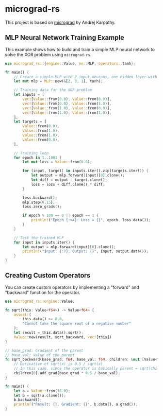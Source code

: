 # micrograd-rs

This project is based on [micrograd](https://github.com/karpathy/micrograd) by Andrej Karpathy.

## MLP Neural Network Training Example

This example shows how to build and train a simple MLP neural network to solve the XOR problem using `micrograd-rs`.

```rust
use micrograd_rs::{engine::Value, nn::MLP, operators::tanh};

fn main() {
    // Create a simple MLP with 2 input neurons, one hidden layer with 3 neurons, and 1 output neuron
    let mut mlp = MLP::new(&[2, 3, 1], tanh);

    // Training data for the XOR problem
    let inputs = [
        vec![Value::from(0.0), Value::from(0.0)],
        vec![Value::from(0.0), Value::from(1.0)],
        vec![Value::from(1.0), Value::from(0.0)],
        vec![Value::from(1.0), Value::from(1.0)],
    ];
    let targets = [
        Value::from(0.0),
        Value::from(1.0),
        Value::from(1.0),
        Value::from(0.0),
    ];

    // Training loop
    for epoch in 1..1001 {
        let mut loss = Value::from(0.0);

        for (input, target) in inputs.iter().zip(targets.iter()) {
            let output = mlp.forward(input)[0].clone();
            let diff = output - target.clone();
            loss = loss + diff.clone() * diff;
        }

        loss.backward();
        mlp.step(0.15);
        loss.zero_grads();

        if epoch % 100 == 0 || epoch == 1 {
            println!("Epoch {:>4}: Loss = {}", epoch, loss.data());
        }
    }

    // Test the trained MLP
    for input in inputs.iter() {
        let output = mlp.forward(input)[0].clone();
        println!("Input: {:?}, Output: {}", input, output.data());
    }
}
```

## Creating Custom Operators

You can create custom operators by implementing a "forward" and "backward" function for the operator.

```rust
use micrograd_rs::engine::Value;

fn sqrt(this: Value<f64>) -> Value<f64> {
    assert!(
        this.data() >= 0.0,
        "Cannot take the square root of a negative number"
    );
    let result = this.data().sqrt();
    Value::new(result, sqrt_backward, vec![this])
}

// base_grad: Gradient of the parent
// base_val: Value of the parent
fn sqrt_backward(base_grad: f64, base_val: f64, children: &mut [Value<f64>]) {
    // Derivative of sqrt(x) is 0.5 / sqrt(x)
    // In this case, since the operator is basically parent = sqrt(child), we can directly use base_val
    children[0].add_grad(base_grad * 0.5 / base_val);
}

fn main() {
    let a = Value::from(16.0);
    let b = sqrt(a.clone());
    b.backward();
    println!("Result: {}, Gradient: {}", b.data(), a.grad());
}
```
